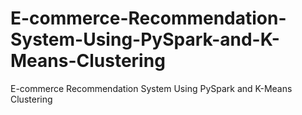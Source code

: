 # E-commerce-Recommendation-System-Using-PySpark-and-K-Means-Clustering
E-commerce Recommendation System Using PySpark and K-Means Clustering
